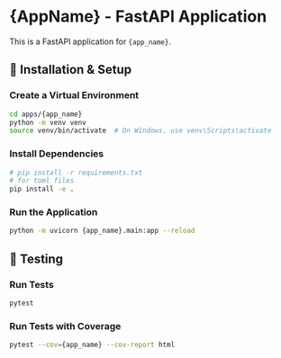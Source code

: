 # {AppName} - FastAPI Application

This is a FastAPI application for `{app_name}`.

## 🚀 Installation & Setup

### Create a Virtual Environment
```sh
cd apps/{app_name}
python -m venv venv
source venv/bin/activate  # On Windows, use venv\Scripts\activate
```

### Install Dependencies
```sh
# pip install -r requirements.txt
# for toml files
pip install -e .
```

### Run the Application
```sh
python -m uvicorn {app_name}.main:app --reload

```

## 🧪 Testing

### Run Tests
```sh
pytest
```

### Run Tests with Coverage
```sh
pytest --cov={app_name} --cov-report html
```